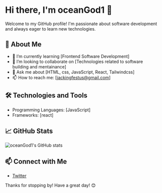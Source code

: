 # Hi there, I'm oceanGod1 👋

Welcome to my GitHub profile! I'm passionate about software development and always eager to learn new technologies.

## 🚀 About Me

- 🌱 I’m currently learning [Frontend Software Development]
- 👯 I’m looking to collaborate on [Technologies related to software building and mentainance]
- 💬 Ask me about [HTML, css, JavaScript, React, Tailwindcss]
- 📫 How to reach me: [jackingfestus@gmail.com]

## 🛠️ Technologies and Tools

- Programming Languages: [JavaScript]
- Frameworks: [react]

## 📈 GitHub Stats

![oceanGod1's GitHub stats](https://github-readme-stats.vercel.app/api?username=oceanGod1&show_icons=true&theme=radical)

## 📫 Connect with Me

- [Twitter](https://twitter.com/oceanGod1)

Thanks for stopping by! Have a great day! 😊
